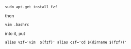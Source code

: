 `sudo apt-get install fzf`

then

`vim .bashrc` 

into it, put

`alias vzf='vim  $(fzf)'
 alias czf='cd $(dirname $(fzf))'`
